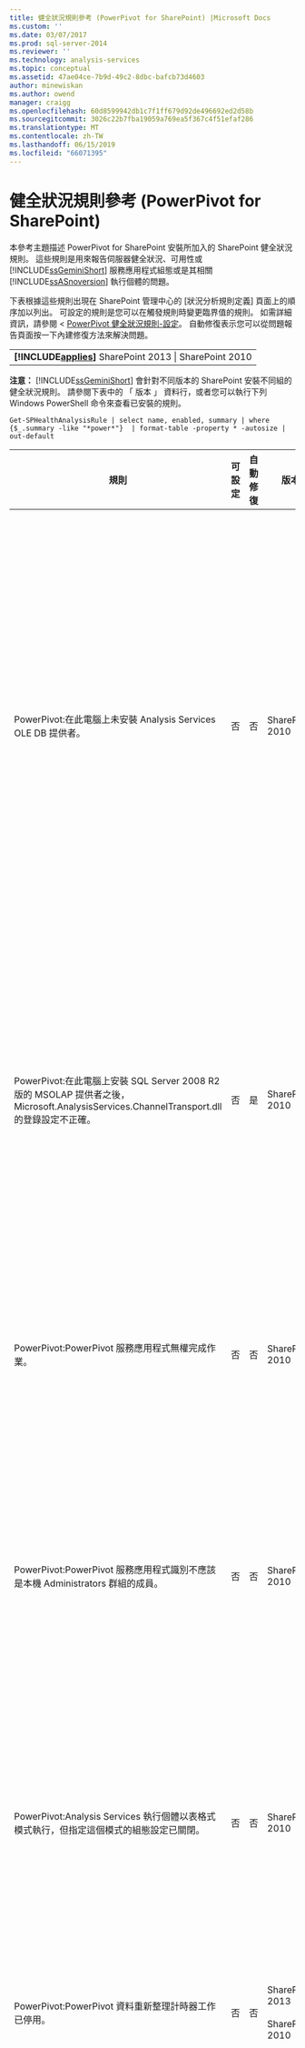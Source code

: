 ```yaml
---
title: 健全狀況規則參考 (PowerPivot for SharePoint) |Microsoft Docs
ms.custom: ''
ms.date: 03/07/2017
ms.prod: sql-server-2014
ms.reviewer: ''
ms.technology: analysis-services
ms.topic: conceptual
ms.assetid: 47ae04ce-7b9d-49c2-8dbc-bafcb73d4603
author: minewiskan
ms.author: owend
manager: craigg
ms.openlocfilehash: 60d8599942db1c7f1ff679d92de496692ed2d58b
ms.sourcegitcommit: 3026c22b7fba19059a769ea5f367c4f51efaf286
ms.translationtype: MT
ms.contentlocale: zh-TW
ms.lasthandoff: 06/15/2019
ms.locfileid: "66071395"
---
```

# <a name="health-rules-reference-powerpivot-for-sharepoint"></a>健全狀況規則參考 (PowerPivot for SharePoint)
  本參考主題描述 PowerPivot for SharePoint 安裝所加入的 SharePoint 健全狀況規則。 這些規則是用來報告伺服器健全狀況、可用性或 [!INCLUDE[ssGeminiShort](../../includes/ssgeminishort-md.md)] 服務應用程式組態或是其相關 [!INCLUDE[ssASnoversion](../../includes/ssasnoversion-md.md)] 執行個體的問題。  
  
 下表根據這些規則出現在 SharePoint 管理中心的 [狀況分析規則定義] 頁面上的順序加以列出。 可設定的規則是您可以在觸發規則時變更臨界值的規則。 如需詳細資訊，請參閱 < [PowerPivot 健全狀況規則-設定](configure-power-pivot-health-rules.md)。 自動修復表示您可以從問題報告頁面按一下內建修復方法來解決問題。  
  
||  
|-|  
|**[!INCLUDE[applies](../../includes/applies-md.md)]**  SharePoint 2013 &#124; SharePoint 2010|  
  
 **注意：** [!INCLUDE[ssGeminiShort](../../includes/ssgeminishort-md.md)] 會針對不同版本的 SharePoint 安裝不同組的健全狀況規則。 請參閱下表中的 「 版本 」 資料行，或者您可以執行下列 Windows PowerShell 命令來查看已安裝的規則。  
  
```  
Get-SPHealthAnalysisRule | select name, enabled, summary | where {$_.summary -like "*power*"}  | format-table -property * -autosize | out-default  
```  
  
|規則|可設定|自動修復|版本|描述|  
|----------|------------------|-----------------|-------------|-----------------|  
|PowerPivot:在此電腦上未安裝 Analysis Services OLE DB 提供者。|否|否|SharePoint 2010|Analysis Services OLE DB 提供者未安裝在伺服器上或是版本錯誤。 當您的 SharePoint 伺服器陣列包含在應用程式伺服器上沒有 PowerPivot for SharePoint 的 Excel Services 執行個體時，就會出現這個規則。 此規則會警告您 Excel Services 用來連接至 PowerPivot 資料的 Analysis Services OLE DB 提供者並未安裝。 若要解決此問題，請在沒有 Analysis Services OLE DB 提供者的每一部 Excel Services 伺服器上安裝 OLE DB 提供者。 您可以從 Microsoft 下載中心下載及安裝 Analysis Services OLE DB 提供者。 如需詳細資訊，請參閱 [在 SharePoint 伺服器上安裝 Analysis Services OLE DB 提供者](../../sql-server/install/install-the-analysis-services-ole-db-provider-on-sharepoint-servers.md)。|  
|PowerPivot:在此電腦上安裝 SQL Server 2008 R2 版的 MSOLAP 提供者之後，Microsoft.AnalysisServices.ChannelTransport.dll 的登錄設定不正確。|否|是|SharePoint 2010|這是伺服器組態問題。 最有可能是因為 ChannelTransport.dll 並未在全域組件中登錄。 請針對這個規則執行自動修復，在每部有安裝 PowerPivot for SharePoint 的伺服器上登錄此 .dll 檔。 此外，您也可以手動執行 regasm.exe 來登錄此檔案。 如果並未以本機管理員身分執行 SharePoint 計時器服務，則可能需要手動登錄。 無法更新登錄設定會造成 Excel Services 與 PowerPivot 系統服務之間的伺服器通訊緩慢，而且可能會造成某些安全性組態發生連接失敗。|  
|PowerPivot:PowerPivot 服務應用程式無權完成作業。|否|否|SharePoint 2010|這個規則會檢查 PowerPivot 服務應用程式識別是否為 PowerPivot 伺服器應用程式資料庫的資料庫擁有者，而且是否擁有本機 SQL Server Analysis Services 執行個體的管理權限。 系統會在安裝和部署期間自動授與這些權限，但如果這個步驟無法完成，將會發生此健全狀況規則。|  
|PowerPivot:PowerPivot 服務應用程式識別不應該是本機 Administrators 群組的成員。|否|否|SharePoint 2010|這是改善部署之整體安全性的最佳作法。 如果您已設定 PowerPivot 服務應用程式在屬於本機 Administrator 群組的帳戶之下執行，您應該將服務帳戶變更為不屬於該群組的帳戶。 建議您針對每一個服務使用最小權限的專用帳戶。 這樣做會讓服務隔離，並讓您更容易稽核登入。 如需變更服務帳戶的詳細資訊，請參閱[設定 PowerPivot 服務帳戶](configure-power-pivot-service-accounts.md)。|  
|PowerPivot:Analysis Services 執行個體以表格式模式執行，但指定這個模式的組態設定已關閉。|否|否|SharePoint 2010|這個規則會檢查 PowerPivot for SharePoint 安裝中的 SQL Server Analysis Services 執行個體是否將 `DeploymentMode` 伺服器屬性設定為 1。 如果此屬性設定為另一個值，或者執行規則檢查的 SharePoint 計時器服務沒有開啟檔案的權限，則這個規則將會失敗。 如需部署模式屬性的詳細資訊，請參閱 [判斷 Analysis Services 執行個體的伺服器模式](../instances/determine-the-server-mode-of-an-analysis-services-instance.md)。|  
|PowerPivot:PowerPivot 資料重新整理計時器工作已停用。|否|否|SharePoint 2013<br /><br /> SharePoint 2010|請檢查計時器工作設定以確認計時器工作已啟用。 如果您未使用 PowerPivot 資料重新整理功能，您可以忽略這個規則。 如需詳細資訊，請參閱 < [PowerPivot Data Refresh with SharePoint 2010](../powerpivot-data-refresh-with-sharepoint-2010.md)。|  
|PowerPivot:管理由 SQL Server 組態管理員 」 中的 SQL Server Analysis Services (PowerPivot) 服務帳戶資訊是由中央系統管理帳戶資訊不同。|否|否|SharePoint 2010|這個規則會檢查 SQL Server 組態管理員中的服務帳戶資訊是否與管理中心內相同 Analysis Services 執行個體所管理的帳戶資訊相同。 如果帳戶不同，則會在問題和解決方法報告中加入項目，好讓您可以將 SQL Server 組態管理員中的服務帳戶資訊變更回管理中心內指定的帳戶。 在變更 PowerPivot for SharePoint 安裝中的服務帳戶使用者名稱或密碼時，SQL Server 組態管理員並不是支援的工具。 使用管理中心會啟用 SharePoint 中所管理的帳戶。 更重要的是，如果您的伺服器陣列包含多部 PowerPivot for SharePoint 伺服器，則服務帳戶設定不一致可能會干擾擁有不正確服務資訊之伺服器上的處理和查詢作業。<br /><br /> 在單一伺服器上觸發這個規則時，PowerPivot 活頁簿會暫時運作，但是建議您最好盡快修復問題。 資料庫和檔案系統權限會使用管理中心內指定的帳戶資訊加以更新。|  
|PowerPivot:不是最新部署的伺服陣列方案。|否|是|SharePoint 2010|PowerPivot for SharePoint 安裝會使用伺服器陣列層級方案和 Web 應用程式層級方案來安裝其功能。 這個規則表示，伺服器陣列方案並不是最新的版本 (相較於伺服器或 Web 方案的版本)。 這最有可能是伺服器部署問題。 若要修復這個問題，請考慮執行 SQL Server 安裝程式來修復伺服器陣列中的其中一個 PowerPivot for SharePoint 安裝。 如需有關 PowerPivot for SharePoint 安裝中的解決方案的詳細資訊，請參閱[部署 PowerPivot 方案部署到 SharePoint](deploy-power-pivot-solutions-to-sharepoint.md)。|  
|PowerPivot:整體 CPU 使用率偏太高。|是|否|SharePoint 2010|此規則會報告系統層級的 CPU 耗用率。 CPU 整體使用量會受到監視，因為 PowerPivot 系統服務會使用 CPU 使用量做為伺服器健全狀況的量值，在伺服器陣列的多部 PowerPivot for SharePoint 伺服器中獲得健全狀況的負載平衡。 請考慮將另一部應用程式伺服器加入至伺服器陣列中，並將需要大量 CPU 的應用程式移到該伺服器。|  
|PowerPivot:Analysis Services 沒有足夠的 CPU 資源來執行要求的作業。|是|否|SharePoint 2010|提供給 Analysis Services 處理序 (msmdsrv.exe) 使用的 CPU 資源數量不夠此伺服器上的活動層級使用。 請考慮將另一部 PowerPivot for SharePoint 伺服器加入至伺服器陣列。 如需詳細資訊，請參閱[部署檢查清單：藉由將 PowerPivot 伺服器加入至 SharePoint 2010 伺服器陣列的向外](../../sql-server/install/deployment-checklist-scale-out-adding-powerpivot-servers-sharepoint-2010-farm.md)。|  
|PowerPivot:Analysis Services 沒有足夠的記憶體來執行要求的作業。|否|否|SharePoint 2010|當只剩下 5% 的可用記憶體可供 Analysis Services 使用時，就會觸發此規則。 在 SharePoint 應用程式伺服器上，SQL Server Analysis Services 執行個體應該一律擁有永遠是未使用的少量保留記憶體。 由於伺服器對於大部分的作業都會繫結記憶體，如果此伺服器一直都沒有執行到上限，則運作狀況會最好。<br /><br /> 根據預設，當可用記憶體縮減到 5% 以下時，就會發生記憶體不足的警告。 您可調整 Analysis Services 執行個體上的設定，將這個值變更為更高或更低的值。 如需詳細資訊，請參閱 < [PowerPivot 健全狀況規則-設定](configure-power-pivot-health-rules.md)。<br /><br /> 5% 的未使用記憶體會計算為配置給 Analysis Services 之記憶體的百分比。 例如，如果您的總記憶體為 200 GB，並將 80% 的記憶體 (或 160 GB) 配置給 Analysis Services，則 5% 的未使用記憶體為 160 GB 的 5% (或 8 GB)。|  
|PowerPivot:高連線數表示應該部署更多的伺服器才能處理目前的負載。|是|否|SharePoint 2010|根據預設，當相異使用者連接數目超過 100 時，就會觸發這個健全狀況規則。 這個預設值為任意值 (而不是根據伺服器的硬體規格或使用者活動)，所以您可能會根據您的環境中的伺服器容量和使用者活動來提高或降低此值。 如需詳細資訊，請參閱 < [PowerPivot 健全狀況規則-設定](configure-power-pivot-health-rules.md)。|  
|PowerPivot:事件載入連接的比率會太高。|是|否|SharePoint 2013<br /><br /> SharePoint 2010|根據預設，當載入事件對連接事件的百分比超過整個資料收集期間的 50% (預設為 4 小時) 時，就會觸發這個健全狀況規則。 這樣高的比率表示對唯一活頁簿的連接數目非常大，或者快取減少設定過於極端 (從系統中快速卸載和移除活頁簿，而該資料的要求仍在作用中)。 為了避免計算誤判數目，在可以計算比率之前，每 4 個小時的期間至少必須有 20 個連接。 您可以讓此健全狀況規則根據不同的比率。 如需詳細資訊，請參閱 < [PowerPivot 健全狀況規則-設定](configure-power-pivot-health-rules.md)。 如需有關設定快取的詳細資訊，請參閱 <<c0> [ 設定磁碟空間使用量&#40;PowerPivot for SharePoint&#41;](configure-disk-space-usage-power-pivot-for-sharepoint.md)。</c0>|  
|PowerPivot:找不到在記錄檔目錄中，表示程式損毀的一或多個小型傾印檔案。|否|否|SharePoint 2013<br /><br /> SharePoint 2010|在程式損毀期間會產生小型傾印檔案，以擷取損毀之前有關 PowerPivot 服務應用程式狀態的資訊。 這項資訊可傳送給 Microsoft 並且用於疑難排解。 在伺服器上偵測到 .dmp 檔案時會觸發此規則。 此規則會提供該檔案的連結，您可以在 PowerPivot for SharePoint 執行個體的 \OLAP\Log 資料夾中找到此檔案。 請注意，您無法使用文字編輯器來檢視檔案內容。 檢視小型傾印檔案需要下載及安裝個別的偵錯工具。 如需詳細資訊，請參閱＜ [Windows 偵錯工具](/windows-hardware/drivers/debugger/)＞。|  
|PowerPivot:磁碟空間不足的快取 PowerPivot 資料所在的磁碟機上。|是|否|SharePoint 2010|根據預設，當備份資料夾所在之磁碟機上的磁碟空間低於 5% 時，便會觸發此健全狀況規則。 如需有關設定此百分比的詳細資訊，請參閱 < [PowerPivot 健全狀況規則-設定](configure-power-pivot-health-rules.md)。 如需有關磁碟使用量的詳細資訊，請參閱 <<c0> [ 設定磁碟空間使用量&#40;PowerPivot for SharePoint&#41;](configure-disk-space-usage-power-pivot-for-sharepoint.md)。</c0>|  
|PowerPivot:不是預期的頻率更新使用量資料。|是|否|SharePoint 2013<br /><br /> SharePoint 2010|PowerPivot for SharePoint 會使用內建的使用量資料收集系統來蒐集有關連接、資料重新整理以及查詢回應時間的度量。 它會將此使用量資料儲存在 PowerPivot 服務應用程式資料庫中，接著更新 PowerPivot 活頁簿 (PowerPivot Management Data.xlsx)，將資料提供給 PowerPivot 管理儀表板中的報表。 這個規則表示使用量資料並未以足夠的頻率移到 PowerPivot Management Data.xlsx 檔案中。 此規則會使用 .xlsx 檔案上的時間戳記當做檔案已更新的證明。 如果破壞資料精確度的使用量資料收集系統中有其他問題，這個規則將不會偵測到。 若要針對這個錯誤進行疑難排解，請檢查計時器工作以確認這些工作正在執行。 如需有關使用量資料收集的詳細資訊，請參閱 <<c0> [ 設定使用量資料收集的&#40;PowerPivot for SharePoint](configure-usage-data-collection-for-power-pivot-for-sharepoint.md)。</c0>|  
|PowerPivot:Midtier 處理帳戶應該對所有關聯 SPWebApplications 具有 「 完整讀取 」 權限。|否|是|SharePoint 2013<br /><br /> SharePoint 2010|PowerPivot 服務應用程式識別必須擁有**完整讀取**權限，才能存取 SharePoint 內容資料庫，代表擁有文件中的 僅檢視 」 權限的使用者。 若要判斷哪一個帳戶當做 PowerPivot 服務應用程式識別，請開啟**來設定服務帳戶**在 [管理中心] 頁面。 服務應用程式最有可能在 **[SharePoint Web 服務系統]** 服務應用程式集區或專用應用程式集區內執行。 雖然這項規則提供了自動修復選項，您會獲得更好的結果，如果您手動授與權限執行下列動作：<br /><br /> 1) 在管理中心按一下 [管理 Web 應用程式]  。<br /><br /> 2) 選取網站，然後按一下 [使用者原則]  。<br /><br /> 3) 按一下 [加入使用者]  。<br /><br /> 4) 選取 [(所有區域)]，然後按一下 [下一步]  。<br /><br /> 5） 在 [使用者] 中，輸入 PowerPivot 服務應用程式識別，然後按一下**完整讀取**核取方塊。 按一下 **[完成]** 。<br /><br /> 6) 驗證修復。 在 [監視] 中，按一下 **[檢閱規則定義]** 。 尋找然後開啟 PowerPivot 規則。 按一下 **[立即執行]** 。 返回 **[檢閱問題與方案]** ，確認規則不再出現。|  
|PowerPivot:Secondary Logon 服務 (seclogon) 已停用|否|否|SharePoint 2013<br /><br /> SharePoint 2010|Secondary Logon 服務可用來在 PowerPivot 圖庫中產生 PowerPivot 活頁簿的縮圖影像。 Secondary Logon 服務預設會設定為手動啟動。 如果停用服務，產生縮圖的作業會失敗。 此外，ULS 記錄檔會包含下列錯誤：「 錯誤 1058年可有因為根本原因的事實 Windows 服務"Secondary Logon"已停用。 」<br /><br /> 若要檢查服務組態，請使用 [服務] 主控台應用程式尋找 Secondary Logon，然後將其 **[啟動類型]** 變更為 **[手動]** 。 如果無法啟用服務，您的組織可能具有停用服務的群組原則。 請與管理員聯繫，確定是否為此情況。<br /><br /> 啟用服務之後，縮圖或快照影像會每隔一段時間重新整理。 或者，您可以重新啟動服務，然後開啟再重新儲存特定報表的屬性頁面，藉此強制重新整理。 如需詳細資訊，請參閱 <<c0> [ 如何使用 PowerPivot 圖庫](https://go.microsoft.com/fwlink/?LinkId=246462)。|  
|PowerPivot:ADOMD.NET 不被安裝在獨立已針對中央管理 WFE 上|否|否|SharePoint 2013<br /><br /> SharePoint 2010|ADOMD.NET 是支援連接至 Analysis Services 資料庫的 Analysis Services 用戶端程式庫。 在 PowerPivot for SharePoint 部署中，ADOMD.NET 可從管理中心的 PowerPivot 管理儀表板存取內建報表。 內建報表實際上是包含內嵌 Analysis Services 資料的 PowerPivot 活頁簿。 管理儀表板使用 ADOMD.NET 將連接要求傳送至伺服器，以載入活頁簿中包含的資料。<br /><br /> 在其管理中心於獨立 Web 前端伺服器上執行的拓撲中，若要在管理儀表板中檢視這些報表，您必須手動安裝 ADOMD.NET。 如需詳細資訊，請參閱 [在執行管理中心的 Web 前端伺服器上安裝 ADOMD.NET](../../sql-server/install/install-adomd-net-on-web-front-end-servers-running-central-administration.md)。|  
  
  
